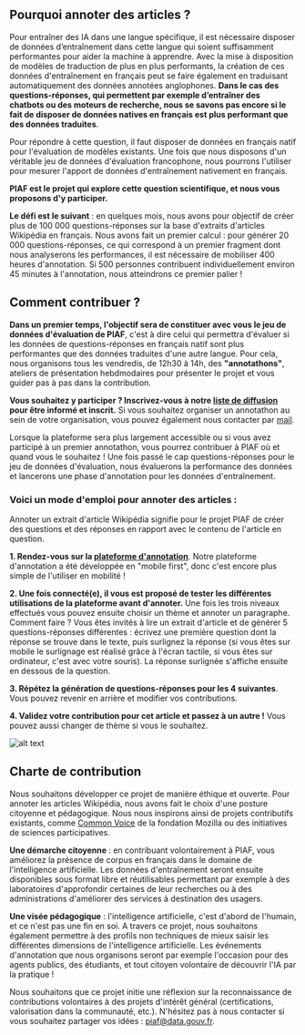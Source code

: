 ## Pourquoi annoter des articles ?

Pour entraîner des IA dans une langue spécifique, il est nécessaire disposer de données d’entraînement dans cette langue qui soient suffisamment performantes pour aider la machine à apprendre. Avec la mise à disposition de modèles de traduction de plus en plus performants, la création de ces données d'entraînement en français peut se faire également en traduisant automatiquement des données annotées anglophones. **Dans le cas des questions-réponses, qui permettent par exemple d’entraîner des chatbots ou des moteurs de recherche, nous se savons pas encore si le fait de disposer de données natives en français est plus performant que des données traduites**. 

Pour répondre à cette question, il faut disposer de données en français natif pour l'évaluation de modèles existants. Une fois que nous disposons d'un véritable jeu de données d'évaluation francophone, nous pourrons l'utiliser pour mesurer l'apport de données d'entraînement nativement en français. 

**PIAF est le projet qui explore cette question scientifique, et nous vous proposons d'y participer.** 

**Le défi est le suivant** : en quelques mois, nous avons pour objectif de créer plus de 100 000 questions-réponses sur la base d'extraits d'articles Wikipédia en français. Nous avons fait un premier calcul : pour générer 20 000 questions-réponses, ce qui correspond à un premier fragment dont nous analyserons les performances, il est nécessaire de mobiliser 400 heures d'annotation. Si 500 personnes contribuent individuellement environ 45 minutes à l'annotation, nous atteindrons ce premier palier !

## Comment contribuer ?

**Dans un premier temps, l'objectif sera de constituer avec vous le jeu de données d'évaluation de PIAF**, c'est à dire celui qui permettra d'évaluer si les données de questions-réponses en français natif sont plus performantes que des données traduites d'une autre langue. Pour cela, nous organisons tous les vendredis, de 12h30 à 14h, des **"annotathons"**, ateliers de présentation hebdmodaires pour présenter le projet et vous guider pas à pas dans la contribution.

**Vous souhaitez y participer ? Inscrivez-vous à notre [liste de diffusion](https://framaforms.org/edite-piaf-venez-creer-avec-nous-des-ia-francophones-1571693137) pour être informé et inscrit.**
Si vous souhaitez organiser un annotathon au sein de votre organisation, vous pouvez également nous contacter par [mail](mailto:piaf@data.gouv.fr).

Lorsque la plateforme sera plus largement accessible ou si vous avez participé à un premier annotathon, vous pourrez contribuer à PIAF où et quand vous le souhaitez ! Une fois passé le cap questions-réponses pour le jeu de données d'évaluation, nous évaluerons la performance des données et lancerons une phase d'annotation pour les données d'entraînement.

### Voici un mode d'emploi pour annoter des articles :

Annoter un extrait d'article Wikipédia signifie pour le projet PIAF de créer des questions et des réponses en rapport avec le contenu de l'article en question.

**1. Rendez-vous sur la [plateforme d'annotation](https://app.piaf.etalab.studio/app/)**. Notre plateforme d'annotation a été développée en "mobile first", donc c'est encore plus simple de l'utiliser en mobilité !

**2. Une fois connecté(e), il vous est proposé de tester les différentes utilisations de la plateforme avant d'annoter.** Une fois les trois niveaux effectués vous pouvez ensuite choisir un thème et annoter un paragraphe. Comment faire ? Vous êtes invités à lire un extrait d'article et de générer 5 questions-réponses différentes : écrivez une première question dont la réponse se trouve dans le texte, puis surlignez la réponse (si vous êtes sur mobile le surlignage est réalisé grâce à l'écran tactile, si vous êtes sur ordinateur, c'est avec votre souris). La réponse surlignée s'affiche ensuite en dessous de la question.

**3. Répétez la génération de questions-réponses pour les 4 suivantes**. Vous pouvez revenir en arrière et modifier vos contributions.

**4. Validez votre contribution pour cet article et passez à un autre !** Vous pouvez aussi changer de thème si vous le souhaitez.

![alt text](img/annotation-piaf-usa.PNG "title")

## Charte de contribution
Nous souhaitons développer ce projet de manière éthique et ouverte. Pour annoter les articles Wikipédia, nous avons fait le choix d'une posture citoyenne et pédagogique. Nous nous inspirons ainsi de projets contributifs existants, comme [Common Voice](https://voice.mozilla.org) de la fondation Mozilla ou des initiatives de sciences participatives.

**Une démarche citoyenne** : en contribuant volontairement à PIAF, vous améliorez la présence de corpus en français dans le domaine de l'intelligence artificielle. Les données d'entraînement seront ensuite disponibles sous format libre et réutilisables permettant par exemple à des laboratoires d'approfondir certaines de leur recherches ou à des administrations d'améliorer des services à destination des usagers.

**Une visée pédagogique** : l'intelligence artificielle, c'est d'abord de l'humain, et ce n'est pas une fin en soi. A travers ce projet, nous souhaitons également permettre à des profils non techniques de mieux saisir les différentes dimensions de l'intelligence artificielle. Les événements d'annotation que nous organisons seront par exemple l'occasion pour des agents publics, des étudiants, et tout citoyen volontaire de découvrir l'IA par la pratique !

Nous souhaitons que ce projet initie une réflexion sur la reconnaissance de contributions volontaires à des projets d'intérêt général (certifications, valorisation dans la communauté, etc.). N'hésitez pas à nous contacter si vous souhaitez partager vos idées : [piaf@data.gouv.fr](mailto:piaf@data.gouv.fr).
